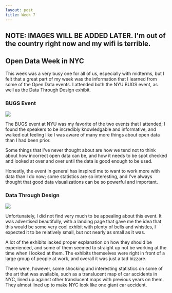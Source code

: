 ```yaml
---
layout: post
title: Week 7
---
```


## NOTE: IMAGES WILL BE ADDED LATER.  I'm out of the country right now and my wifi is terrible.

## Open Data Week in NYC

This week was a very busy one for all of us, especially with midterms, but I felt that a great part of my week was the information that I learned from some of the Open Data events.  I attended both the NYU BUGS event, as well as the Data Through Design exhibit.

### BUGS Event

![](./images/img1.jpeg)

The BUGS event at NYU was my favorite of the two events that I attended; I found the speakers to be incredibly knowledgable and informative, and walked out feeling like I was aware of many more things about open data than I had been prior.

Some things that I've never thought about are how we tend not to think about how incorrect open data can be, and how it needs to be spot checked and looked at over and over until the data is good enough to be used.

Honestly, the event in general has inspired me to want to work more with data than I do now; some statistics are so interesting, and I've always thought that good data visualizations can be so powerful and important.

### Data Through Design

![](./images/img2.jpeg)

Unfortunately, I did not find very much to be appealing about this event.  It was advertised beautifully, with a landing page that gave me the idea that this would be some very cool exhibit with plenty of bells and whistles,  I expected it to be relatively small, but not nearly as small as it was.

A lot of the exhibits lacked proper explanation on how they should be experienced, and some of them seemed to straight up not be working at the time when I looked at them.  The exhibits themselves were right in front of a large group of people at work, and overall it was just a tad bizzare.

There were, however, some shocking and interesting statistics on some of the art that was available, such as a translucent map of car accidents in NYC, lined up against other translucent maps with previous years on them.  They almost lined up to make NYC look like one giant car accident.

